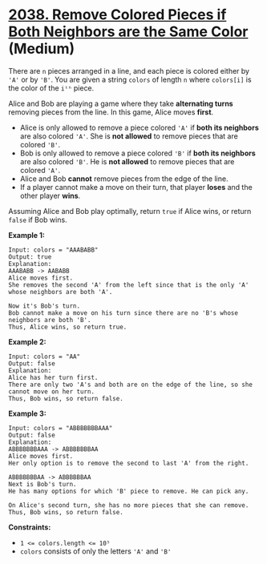 # [2038. Remove Colored Pieces if Both Neighbors are the Same Color][link] (Medium)

[link]: https://leetcode.com/problems/remove-colored-pieces-if-both-neighbors-are-the-same-color/

There are `n` pieces arranged in a line, and each piece is colored either by `'A'` or by `'B'`. You
are given a string `colors` of length `n` where `colors[i]` is the color of the `iᵗʰ` piece.

Alice and Bob are playing a game where they take **alternating turns** removing pieces from the
line. In this game, Alice moves **first**.

- Alice is only allowed to remove a piece colored `'A'` if **both its neighbors** are also colored
`'A'`. She is **not allowed** to remove pieces that are colored `'B'`.
- Bob is only allowed to remove a piece colored `'B'` if **both its neighbors** are also colored
`'B'`. He is **not allowed** to remove pieces that are colored `'A'`.
- Alice and Bob **cannot** remove pieces from the edge of the line.
- If a player cannot make a move on their turn, that player **loses** and the other player **wins**.

Assuming Alice and Bob play optimally, return `true` if Alice wins, or return  `false` if Bob wins.

**Example 1:**

```
Input: colors = "AAABABB"
Output: true
Explanation:
AAABABB -> AABABB
Alice moves first.
She removes the second 'A' from the left since that is the only 'A' whose neighbors are both 'A'.

Now it's Bob's turn.
Bob cannot make a move on his turn since there are no 'B's whose neighbors are both 'B'.
Thus, Alice wins, so return true.
```

**Example 2:**

```
Input: colors = "AA"
Output: false
Explanation:
Alice has her turn first.
There are only two 'A's and both are on the edge of the line, so she cannot move on her turn.
Thus, Bob wins, so return false.
```

**Example 3:**

```
Input: colors = "ABBBBBBBAAA"
Output: false
Explanation:
ABBBBBBBAAA -> ABBBBBBBAA
Alice moves first.
Her only option is to remove the second to last 'A' from the right.

ABBBBBBBAA -> ABBBBBBAA
Next is Bob's turn.
He has many options for which 'B' piece to remove. He can pick any.

On Alice's second turn, she has no more pieces that she can remove.
Thus, Bob wins, so return false.
```

**Constraints:**

- `1 <= colors.length <= 10⁵`
- `colors` consists of only the letters `'A'` and `'B'`
